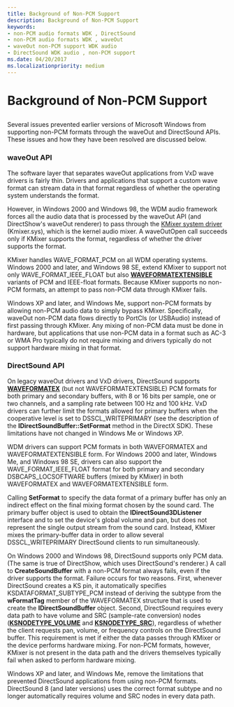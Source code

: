 ```yaml
---
title: Background of Non-PCM Support
description: Background of Non-PCM Support
keywords:
- non-PCM audio formats WDK , DirectSound
- non-PCM audio formats WDK , waveOut
- waveOut non-PCM support WDK audio
- DirectSound WDK audio , non-PCM support
ms.date: 04/20/2017
ms.localizationpriority: medium
---
```


# Background of Non-PCM Support


## <span id="background_of_non_pcm_support"></span><span id="BACKGROUND_OF_NON_PCM_SUPPORT"></span>


Several issues prevented earlier versions of Microsoft Windows from supporting non-PCM formats through the waveOut and DirectSound APIs. These issues and how they have been resolved are discussed below.

### <span id="waveOut_API"></span><span id="waveout_api"></span><span id="WAVEOUT_API"></span>waveOut API

The software layer that separates waveOut applications from VxD wave drivers is fairly thin. Drivers and applications that support a custom wave format can stream data in that format regardless of whether the operating system understands the format.

However, in Windows 2000 and Windows 98, the WDM audio framework forces all the audio data that is processed by the waveOut API (and DirectShow's waveOut renderer) to pass through the [KMixer system driver](kernel-mode-wdm-audio-components.md#kmixer_system_driver) (Kmixer.sys), which is the kernel audio mixer. A waveOutOpen call succeeds only if KMixer supports the format, regardless of whether the driver supports the format.

KMixer handles WAVE\_FORMAT\_PCM on all WDM operating systems. Windows 2000 and later, and Windows 98 SE, extend KMixer to support not only WAVE\_FORMAT\_IEEE\_FLOAT but also [**WAVEFORMATEXTENSIBLE**](/windows-hardware/drivers/ddi/ksmedia/ns-ksmedia-waveformatextensible) variants of PCM and IEEE-float formats. Because KMixer supports no non-PCM formats, an attempt to pass non-PCM data through KMixer fails.

Windows XP and later, and Windows Me, support non-PCM formats by allowing non-PCM audio data to simply bypass KMixer. Specifically, waveOut non-PCM data flows directly to PortCls (or USBAudio) instead of first passing through KMixer. Any mixing of non-PCM data must be done in hardware, but applications that use non-PCM data in a format such as AC-3 or WMA Pro typically do not require mixing and drivers typically do not support hardware mixing in that format.

### <span id="DirectSound_API"></span><span id="directsound_api"></span><span id="DIRECTSOUND_API"></span>DirectSound API

On legacy waveOut drivers and VxD drivers, DirectSound supports [**WAVEFORMATEX**](/windows/win32/api/mmreg/ns-mmreg-waveformatex) (but not WAVEFORMATEXTENSIBLE) PCM formats for both primary and secondary buffers, with 8 or 16 bits per sample, one or two channels, and a sampling rate between 100 Hz and 100 kHz. VxD drivers can further limit the formats allowed for primary buffers when the cooperative level is set to DSSCL\_WRITEPRIMARY (see the description of the **IDirectSoundBuffer::SetFormat** method in the DirectX SDK). These limitations have not changed in Windows Me or Windows XP.

WDM drivers can support PCM formats in both WAVEFORMATEX and WAVEFORMATEXTENSIBLE form. For Windows 2000 and later, Windows Me, and Windows 98 SE, drivers can also support the WAVE\_FORMAT\_IEEE\_FLOAT format for both primary and secondary DSBCAPS\_LOCSOFTWARE buffers (mixed by KMixer) in both WAVEFORMATEX and WAVEFORMATEXTENSIBLE form.

Calling **SetFormat** to specify the data format of a primary buffer has only an indirect effect on the final mixing format chosen by the sound card. The primary buffer object is used to obtain the **IDirectSound3DListener** interface and to set the device's global volume and pan, but does not represent the single output stream from the sound card. Instead, KMixer mixes the primary-buffer data in order to allow several DSSCL\_WRITEPRIMARY DirectSound clients to run simultaneously.

On Windows 2000 and Windows 98, DirectSound supports only PCM data. (The same is true of DirectShow, which uses DirectSound's renderer.) A call to **CreateSoundBuffer** with a non-PCM format always fails, even if the driver supports the format. Failure occurs for two reasons. First, whenever DirectSound creates a KS pin, it automatically specifies KSDATAFORMAT\_SUBTYPE\_PCM instead of deriving the subtype from the **wFormatTag** member of the WAVEFORMATEX structure that is used to create the **IDirectSoundBuffer** object. Second, DirectSound requires every data path to have volume and SRC (sample-rate conversion) nodes ([**KSNODETYPE\_VOLUME**](./ksnodetype-volume.md) and [**KSNODETYPE\_SRC**](./ksnodetype-src.md)), regardless of whether the client requests pan, volume, or frequency controls on the DirectSound buffer. This requirement is met if either the data passes through KMixer or the device performs hardware mixing. For non-PCM formats, however, KMixer is not present in the data path and the drivers themselves typically fail when asked to perform hardware mixing.

Windows XP and later, and Windows Me, remove the limitations that prevented DirectSound applications from using non-PCM formats. DirectSound 8 (and later versions) uses the correct format subtype and no longer automatically requires volume and SRC nodes in every data path.

 

